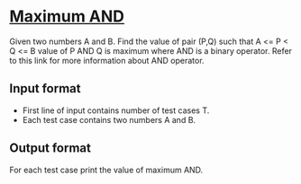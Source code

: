 # [Maximum AND][link]

Given two numbers A and B. Find the value of pair (P,Q) such that A <= P < Q <= B value of P AND Q is maximum where AND is a binary operator. Refer to this link for more information about AND operator.

## Input format

- First line of input contains number of test cases T.
- Each test case contains two numbers A and B.

## Output format

For each test case print the value of maximum AND.

[link]: https://www.hackerearth.com/practice/basic-programming/bit-manipulation/basics-of-bit-manipulation/practice-problems/algorithm/maximum-and/
